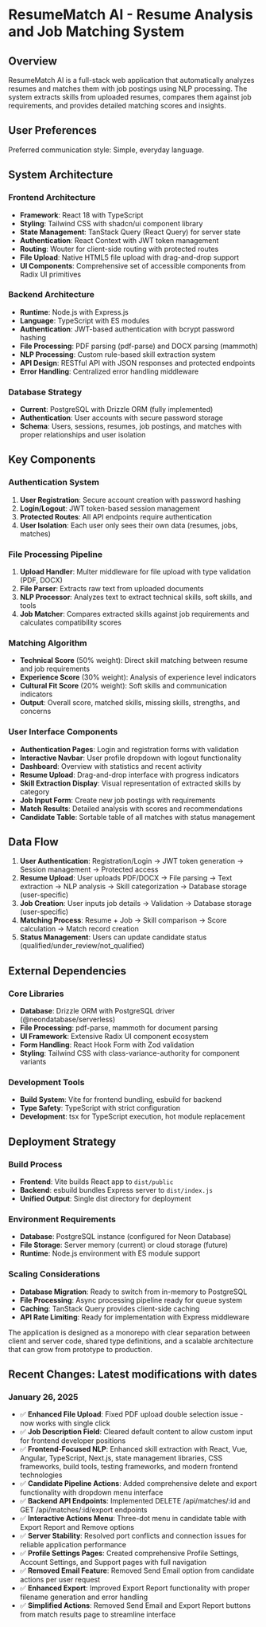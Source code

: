 # ResumeMatch AI - Resume Analysis and Job Matching System

## Overview

ResumeMatch AI is a full-stack web application that automatically analyzes resumes and matches them with job postings using NLP processing. The system extracts skills from uploaded resumes, compares them against job requirements, and provides detailed matching scores and insights.

## User Preferences

Preferred communication style: Simple, everyday language.

## System Architecture

### Frontend Architecture
- **Framework**: React 18 with TypeScript
- **Styling**: Tailwind CSS with shadcn/ui component library
- **State Management**: TanStack Query (React Query) for server state
- **Authentication**: React Context with JWT token management
- **Routing**: Wouter for client-side routing with protected routes
- **File Upload**: Native HTML5 file upload with drag-and-drop support
- **UI Components**: Comprehensive set of accessible components from Radix UI primitives

### Backend Architecture
- **Runtime**: Node.js with Express.js
- **Language**: TypeScript with ES modules
- **Authentication**: JWT-based authentication with bcrypt password hashing
- **File Processing**: PDF parsing (pdf-parse) and DOCX parsing (mammoth)
- **NLP Processing**: Custom rule-based skill extraction system
- **API Design**: RESTful API with JSON responses and protected endpoints
- **Error Handling**: Centralized error handling middleware

### Database Strategy
- **Current**: PostgreSQL with Drizzle ORM (fully implemented)
- **Authentication**: User accounts with secure password storage
- **Schema**: Users, sessions, resumes, job postings, and matches with proper relationships and user isolation

## Key Components

### Authentication System
1. **User Registration**: Secure account creation with password hashing
2. **Login/Logout**: JWT token-based session management
3. **Protected Routes**: All API endpoints require authentication
4. **User Isolation**: Each user only sees their own data (resumes, jobs, matches)

### File Processing Pipeline
1. **Upload Handler**: Multer middleware for file upload with type validation (PDF, DOCX)
2. **File Parser**: Extracts raw text from uploaded documents
3. **NLP Processor**: Analyzes text to extract technical skills, soft skills, and tools
4. **Job Matcher**: Compares extracted skills against job requirements and calculates compatibility scores

### Matching Algorithm
- **Technical Score** (50% weight): Direct skill matching between resume and job requirements
- **Experience Score** (30% weight): Analysis of experience level indicators
- **Cultural Fit Score** (20% weight): Soft skills and communication indicators
- **Output**: Overall score, matched skills, missing skills, strengths, and concerns

### User Interface Components
- **Authentication Pages**: Login and registration forms with validation
- **Interactive Navbar**: User profile dropdown with logout functionality
- **Dashboard**: Overview with statistics and recent activity
- **Resume Upload**: Drag-and-drop interface with progress indicators
- **Skill Extraction Display**: Visual representation of extracted skills by category
- **Job Input Form**: Create new job postings with requirements
- **Match Results**: Detailed analysis with scores and recommendations
- **Candidate Table**: Sortable table of all matches with status management

## Data Flow

1. **User Authentication**: Registration/Login → JWT token generation → Session management → Protected access
2. **Resume Upload**: User uploads PDF/DOCX → File parsing → Text extraction → NLP analysis → Skill categorization → Database storage (user-specific)
3. **Job Creation**: User inputs job details → Validation → Database storage (user-specific)
4. **Matching Process**: Resume + Job → Skill comparison → Score calculation → Match record creation
5. **Status Management**: Users can update candidate status (qualified/under_review/not_qualified)

## External Dependencies

### Core Libraries
- **Database**: Drizzle ORM with PostgreSQL driver (@neondatabase/serverless)
- **File Processing**: pdf-parse, mammoth for document parsing
- **UI Framework**: Extensive Radix UI component ecosystem
- **Form Handling**: React Hook Form with Zod validation
- **Styling**: Tailwind CSS with class-variance-authority for component variants

### Development Tools
- **Build System**: Vite for frontend bundling, esbuild for backend
- **Type Safety**: TypeScript with strict configuration
- **Development**: tsx for TypeScript execution, hot module replacement

## Deployment Strategy

### Build Process
- **Frontend**: Vite builds React app to `dist/public`
- **Backend**: esbuild bundles Express server to `dist/index.js`
- **Unified Output**: Single dist directory for deployment

### Environment Requirements
- **Database**: PostgreSQL instance (configured for Neon Database)
- **File Storage**: Server memory (current) or cloud storage (future)
- **Runtime**: Node.js environment with ES module support

### Scaling Considerations
- **Database Migration**: Ready to switch from in-memory to PostgreSQL
- **File Processing**: Async processing pipeline ready for queue system
- **Caching**: TanStack Query provides client-side caching
- **API Rate Limiting**: Ready for implementation with Express middleware

The application is designed as a monorepo with clear separation between client and server code, shared type definitions, and a scalable architecture that can grow from prototype to production.

## Recent Changes: Latest modifications with dates

### January 26, 2025
- ✅ **Enhanced File Upload**: Fixed PDF upload double selection issue - now works with single click
- ✅ **Job Description Field**: Cleared default content to allow custom input for frontend developer positions  
- ✅ **Frontend-Focused NLP**: Enhanced skill extraction with React, Vue, Angular, TypeScript, Next.js, state management libraries, CSS frameworks, build tools, testing frameworks, and modern frontend technologies
- ✅ **Candidate Pipeline Actions**: Added comprehensive delete and export functionality with dropdown menu interface
- ✅ **Backend API Endpoints**: Implemented DELETE /api/matches/:id and GET /api/matches/:id/export endpoints
- ✅ **Interactive Actions Menu**: Three-dot menu in candidate table with Export Report and Remove options
- ✅ **Server Stability**: Resolved port conflicts and connection issues for reliable application performance
- ✅ **Profile Settings Pages**: Created comprehensive Profile Settings, Account Settings, and Support pages with full navigation
- ✅ **Removed Email Feature**: Removed Send Email option from candidate actions per user request
- ✅ **Enhanced Export**: Improved Export Report functionality with proper filename generation and error handling
- ✅ **Simplified Actions**: Removed Send Email and Export Report buttons from match results page to streamline interface